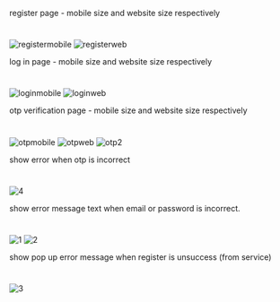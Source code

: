 register page - mobile size and website size respectively
#
![registermobile](https://user-images.githubusercontent.com/62868362/195831136-f2478107-80c0-4c62-b068-cc64cd0bc3c5.png)
![registerweb](https://user-images.githubusercontent.com/62868362/195831156-d3ceb16d-f24a-4c9e-ae0c-17902901776d.png)

log in page - mobile size and website size respectively
#
![loginmobile](https://user-images.githubusercontent.com/62868362/195831349-0d2b3a19-cb87-4e5d-8e3d-98548b7dc831.png)
![loginweb](https://user-images.githubusercontent.com/62868362/195831363-26eddded-445f-47d6-9f5d-707798ece499.png)

otp verification page - mobile size and website size respectively
#
![otpmobile](https://user-images.githubusercontent.com/62868362/195831414-a141f864-cdf1-4e1b-bb85-99bc3bcce611.png)
![otpweb](https://user-images.githubusercontent.com/62868362/195831456-160631d7-9081-446c-b607-5d45028f2f56.png)
![otp2](https://user-images.githubusercontent.com/62868362/195831469-b5adc297-037e-409a-8095-8536078c4c1a.png)

show error when otp is incorrect
#
![4](https://user-images.githubusercontent.com/62868362/195832817-159dec45-796c-4f9b-b057-d107d95caa2f.png)

show error message text when email or password is incorrect.
#
![1](https://user-images.githubusercontent.com/62868362/195832757-6c692990-bfb8-4695-95ed-1157877f9ee3.png)
![2](https://user-images.githubusercontent.com/62868362/195832794-970fa53a-bed6-424f-ade8-4ae9ad81d74c.png)

show pop up error message when register is unsuccess (from service)
#
![3](https://user-images.githubusercontent.com/62868362/195832896-e10cb938-2018-4286-9bd1-737eff299065.png)
